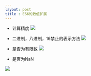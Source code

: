 ```yaml
---
layout: post
title : ES6的数值扩展
---
```


-  计算精度
![](/docs/images/2021-03-12-10-33-09.png)

-  二进制，八进制，16禁止的表示方法
![](/docs/images/2021-03-12-10-34-08.png)

-  是否为有限数
![](/docs/images/2021-03-12-10-34-36.png)

- 是否为NaN

![](/docs/images/2021-03-12-10-38-43.png)

